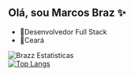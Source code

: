 ## Olá, sou Marcos Braz ✨
- 📝Desenvolvedor Full Stack
- 🌱Ceará

![Brazz Estatisticas](https://github-readme-stats.vercel.app/api?username=marcosbraz1&show_icons=true&theme=transparent&hide_border=true&text_color=c0c0c0&title_color=ffffff) <br/> [![Top Langs](https://github-readme-stats.vercel.app/api/top-langs/?username=marcosbraz1&layout=donut&theme=transparent&hide_border=true)](https://github.com/marcosbraz1/github-readme-stats)

